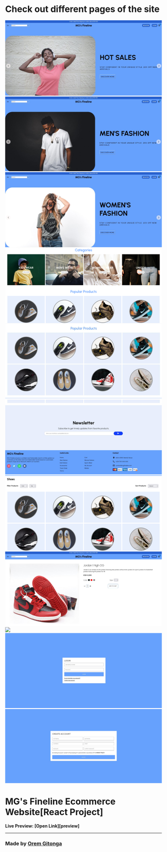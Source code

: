 # Check out different pages of the site
![](./ReadMeImages/home-part1-hot.jpg)
![](./ReadMeImages/home-part-2-men.jpg)
![](./ReadMeImages/home-part-3women.jpg)
![](./ReadMeImages/categories-x-popular.jpg)
![](./ReadMeImages/popular-products.jpg)
![](./ReadMeImages/news-x-footer.jpg)
![](./ReadMeImages/product-list-page.jpg)
![](./ReadMeImages/single-product-page.jpg)
![](./ReadMeImages/cart-checkout.jpg)
![](./ReadMeImages/login.jpg)
![](./ReadMeImages/register.jpg)
# MG's Fineline Ecommerce Website[React Project]

**Live Preview: [Open Link][preview]**


---

### Made by [Orem Gitonga](https://www.twitter.com/mg_orem/)
